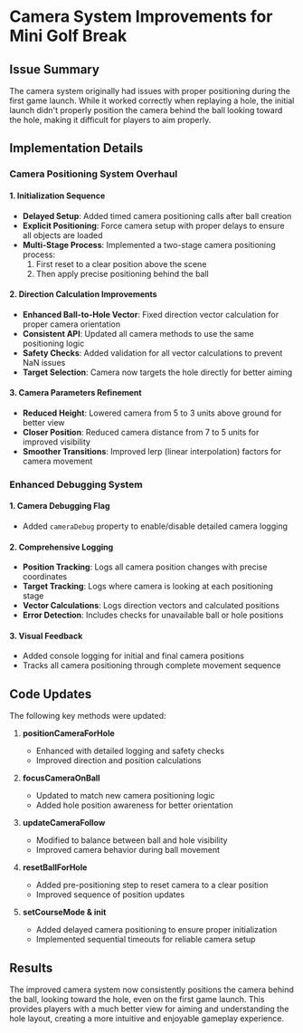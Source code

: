 # Camera System Improvements for Mini Golf Break

## Issue Summary
The camera system originally had issues with proper positioning during the first game launch. While it worked correctly when replaying a hole, the initial launch didn't properly position the camera behind the ball looking toward the hole, making it difficult for players to aim properly.

## Implementation Details

### Camera Positioning System Overhaul

#### 1. Initialization Sequence
- **Delayed Setup**: Added timed camera positioning calls after ball creation
- **Explicit Positioning**: Force camera setup with proper delays to ensure all objects are loaded
- **Multi-Stage Process**: Implemented a two-stage camera positioning process:
  1. First reset to a clear position above the scene
  2. Then apply precise positioning behind the ball

#### 2. Direction Calculation Improvements
- **Enhanced Ball-to-Hole Vector**: Fixed direction vector calculation for proper camera orientation
- **Consistent API**: Updated all camera methods to use the same positioning logic
- **Safety Checks**: Added validation for all vector calculations to prevent NaN issues
- **Target Selection**: Camera now targets the hole directly for better aiming

#### 3. Camera Parameters Refinement
- **Reduced Height**: Lowered camera from 5 to 3 units above ground for better view
- **Closer Position**: Reduced camera distance from 7 to 5 units for improved visibility
- **Smoother Transitions**: Improved lerp (linear interpolation) factors for camera movement

### Enhanced Debugging System

#### 1. Camera Debugging Flag
- Added `cameraDebug` property to enable/disable detailed camera logging

#### 2. Comprehensive Logging
- **Position Tracking**: Logs all camera position changes with precise coordinates
- **Target Tracking**: Logs where camera is looking at each positioning stage
- **Vector Calculations**: Logs direction vectors and calculated positions
- **Error Detection**: Includes checks for unavailable ball or hole positions

#### 3. Visual Feedback
- Added console logging for initial and final camera positions
- Tracks all camera positioning through complete movement sequence

## Code Updates

The following key methods were updated:

1. **positionCameraForHole**
   - Enhanced with detailed logging and safety checks
   - Improved direction and position calculations

2. **focusCameraOnBall**
   - Updated to match new camera positioning logic
   - Added hole position awareness for better orientation

3. **updateCameraFollow**
   - Modified to balance between ball and hole visibility
   - Improved camera behavior during ball movement

4. **resetBallForHole**
   - Added pre-positioning step to reset camera to a clear position
   - Improved sequence of position updates

5. **setCourseMode & init**
   - Added delayed camera positioning to ensure proper initialization
   - Implemented sequential timeouts for reliable camera setup

## Results
The improved camera system now consistently positions the camera behind the ball, looking toward the hole, even on the first game launch. This provides players with a much better view for aiming and understanding the hole layout, creating a more intuitive and enjoyable gameplay experience. 